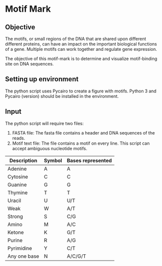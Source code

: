 # Motif Mark

## Objective

The motifs, or small regions of the DNA that are shared upon different different proteins, can have an impact on the important biological functions of a gene. Multiple motifs can work together and regulate gene expression. 

The objective of this motif-mark is to determine and visualize motif-binding site on DNA sequences.

##

## Setting up environment
The python script uses Pycairo to create a figure with motifs. Python 3 and Pycairo (version) should be installed in the environment.

## Input
The python script will require two files:

1. FASTA file: The fasta file contains a header and DNA sequences of the reads.
2. Motif text file: The file contains a motif on every line. This script can accept ambiguous nucleotide motifs.

| Description  |     Symbol    | Bases represented |
| ------------ | ------------- | ----------------- |
|   Adenine    |       A       |          A        |
|   Cytosine   |       C       |          C        |
|   Guanine    |       G       |          G        |
|   Thymine    |       T       |          T        |
|    Uracil    |       U       |        U/T        |
|     Weak     |       W       |        A/T        |
|    Strong    |       S       |        C/G        |
|     Amino    |       M       |        A/C        |
|    Ketone    |       K       |        G/T        |
|    Purine    |       R       |        A/G        |
|  Pyrimidine  |       Y       |        C/T        |
| Any one base |       N       |     A/C/G/T       |
